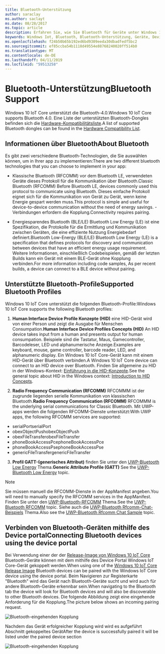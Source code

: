 ```yaml
---
title: Bluetooth-Unterstützung
author: saraclay
ms.author: saclayt
ms.date: 08/28/2017
ms.topic: article
description: Erfahren Sie, wie Sie Bluetooth für Geräte unter Windows 10 IoT Core nutzen zu können.
keywords: Windows Iot, Bluetooth, Bluetooth-Unterstützung, Geräte, Device-portal
ms.openlocfilehash: f24b50b65b192ed6bd9309eeda30dbadfedf5bc2
ms.sourcegitcommit: ef85ccba54b1118d49554e88768240020ff514b0
ms.translationtype: MT
ms.contentlocale: de-DE
ms.lasthandoff: 04/11/2019
ms.locfileid: "59513258"
---
```

# <a name="bluetooth-support"></a><span data-ttu-id="24b0f-104">Bluetooth-Unterstützung</span><span class="sxs-lookup"><span data-stu-id="24b0f-104">Bluetooth Support</span></span>
<span data-ttu-id="24b0f-105">Windows 10 IoT Core unterstützt die Bluetooth-4.0.</span><span class="sxs-lookup"><span data-stu-id="24b0f-105">Windows 10 IoT Core supports Bluetooth 4.0.</span></span> <span data-ttu-id="24b0f-106">Eine Liste der unterstützten Bluetooth-Dongles befinden sich die [Hardware-Kompatibilitätsliste](../learn-about-hardware/HardwareCompatList.md).</span><span class="sxs-lookup"><span data-stu-id="24b0f-106">A list of supported Bluetooth dongles can be found in the [Hardware Compatibility List](../learn-about-hardware/HardwareCompatList.md).</span></span>

## <a name="about-bluetooth"></a><span data-ttu-id="24b0f-107">Informationen über Bluetooth</span><span class="sxs-lookup"><span data-stu-id="24b0f-107">About Bluetooth</span></span>
<span data-ttu-id="24b0f-108">Es gibt zwei verschiedene Bluetooth-Technologien, die Sie auswählen können, um in Ihrer app zu implementieren:</span><span class="sxs-lookup"><span data-stu-id="24b0f-108">There are two different bluetooth technologies that you can choose to implement in your app:</span></span>

* <span data-ttu-id="24b0f-109">Klassische Bluetooth (RFCOMM) vor dem Bluetooth LE, verwendeten Geräte dieses Protokoll für die Kommunikation über Bluetooth.</span><span class="sxs-lookup"><span data-stu-id="24b0f-109">Classic Bluetooth (RFCOMM) Before Bluetooth LE, devices commonly used this protocol to communicate using Bluetooth.</span></span> <span data-ttu-id="24b0f-110">Dieses einfache Protokoll eignet sich für die Kommunikation von Gerät zu Gerät, wenn keine Energie gespart werden muss.</span><span class="sxs-lookup"><span data-stu-id="24b0f-110">This protocol is simple and useful for device-to-device communication without the need of energy savings.</span></span> <span data-ttu-id="24b0f-111">-Verbindungen erfordern die Kopplung.</span><span class="sxs-lookup"><span data-stu-id="24b0f-111">Connectivity requires pairing.</span></span>

* <span data-ttu-id="24b0f-112">Energiesparendes Bluetooth (BLE/LE) Bluetooth Low Energy (LE) ist eine Spezifikation, die Protokolle für die Ermittlung und Kommunikation zwischen Geräten, die eine effiziente Nutzung Energiebedarf definiert.</span><span class="sxs-lookup"><span data-stu-id="24b0f-112">Bluetooth Low-Energy (BLE/LE) Bluetooth Low Energy (LE) is a specification that defines protocols for discovery and communication between devices that have an efficient energy usage requirement.</span></span> <span data-ttu-id="24b0f-113">Weitere Informationen, einschließlich Codebeispielen, gemäß der letzten Builds kann ein Gerät mit einem BLE-Gerät ohne Kopplung verbinden.</span><span class="sxs-lookup"><span data-stu-id="24b0f-113">For more information including code samples, As per recent builds, a device can connect to a BLE device without pairing.</span></span>

## <a name="supported-bluetooth-profiles"></a><span data-ttu-id="24b0f-114">Unterstützte Bluetooth-Profile</span><span class="sxs-lookup"><span data-stu-id="24b0f-114">Supported Bluetooth Profiles</span></span>
<span data-ttu-id="24b0f-115">Windows 10 IoT Core unterstützt die folgenden Bluetooth-Profile:</span><span class="sxs-lookup"><span data-stu-id="24b0f-115">Windows 10 IoT Core supports the following Bluetooth profiles:</span></span>

1.  <span data-ttu-id="24b0f-116">**Human Interface Device Profile Konzepte (HID)** eine HID-Gerät wird von einer Person und zeigt die Ausgabe für Menschen Consumpation.</span><span class="sxs-lookup"><span data-stu-id="24b0f-116">**Human Interface Device Profiles Concepts (HID)** An HID device takes input from a human and presents output for human consumpation.</span></span> <span data-ttu-id="24b0f-117">Beispiele sind die Tastatur, Maus, Gamecontroller, Barcodeleser, LED und alphanumerische Anzeige.</span><span class="sxs-lookup"><span data-stu-id="24b0f-117">Examples are keyboard, mouse, game controller, barcode reader, LED, and alphanumeric display.</span></span> <span data-ttu-id="24b0f-118">Ein Windows 10 IoT Core-Gerät kann mit einem HID-Gerät über Bluetooth verbinden.</span><span class="sxs-lookup"><span data-stu-id="24b0f-118">A Windows 10 IoT Core device can connect to an HID device over Bluetooth.</span></span> <span data-ttu-id="24b0f-119">Finden Sie allgemeine zu HID in der Windows-Kontext: [Einführung in die HID-Konzepte](https://docs.microsoft.com/windows-hardware/drivers/hid/introduction-to-hid-concepts).</span><span class="sxs-lookup"><span data-stu-id="24b0f-119">See the general topic about HID in the Windows context: [Introduction to HID Concepts](https://docs.microsoft.com/windows-hardware/drivers/hid/introduction-to-hid-concepts).</span></span> 

2.  <span data-ttu-id="24b0f-120">**Radio Frequency Communication (RFCOMM)** RFCOMMM ist der zugrunde liegenden serielle Kommunikation von klassischen Bluetooth.</span><span class="sxs-lookup"><span data-stu-id="24b0f-120">**Radio Frequency Communication (RFCOMM)** RFCOMMM is the underlying serial communications for Classic Bluetooth.</span></span> <span data-ttu-id="24b0f-121">Mit UWP-apps werden die folgenden RFCOMM-Dienste unterstützt:</span><span class="sxs-lookup"><span data-stu-id="24b0f-121">With UWP apps, the following RFCOMM services are supported:</span></span>

* <span data-ttu-id="24b0f-122">serialPort</span><span class="sxs-lookup"><span data-stu-id="24b0f-122">serialPort</span></span>
* <span data-ttu-id="24b0f-123">obexObjectPush</span><span class="sxs-lookup"><span data-stu-id="24b0f-123">obexObjectPush</span></span>
* <span data-ttu-id="24b0f-124">obexFileTransfer</span><span class="sxs-lookup"><span data-stu-id="24b0f-124">obexFileTransfer</span></span>
* <span data-ttu-id="24b0f-125">phoneBookAccessPce</span><span class="sxs-lookup"><span data-stu-id="24b0f-125">phoneBookAccessPce</span></span>
* <span data-ttu-id="24b0f-126">phoneBookAccessPse</span><span class="sxs-lookup"><span data-stu-id="24b0f-126">phoneBookAccessPse</span></span>
* <span data-ttu-id="24b0f-127">genericFileTransfer</span><span class="sxs-lookup"><span data-stu-id="24b0f-127">genericFileTransfer</span></span>

3. <span data-ttu-id="24b0f-128">**Profil GATT-(generisches Attribut)** finden Sie unter den [UWP-Bluetooth Low Energy](https://docs.microsoft.com/windows/uwp/devices-sensors/bluetooth-low-energy-overview) Thema.</span><span class="sxs-lookup"><span data-stu-id="24b0f-128">**Generic Attribute Profile (GATT)** See the [UWP-Bluetooth Low Energy](https://docs.microsoft.com/windows/uwp/devices-sensors/bluetooth-low-energy-overview) topic.</span></span> 

> [!NOTE]
> <span data-ttu-id="24b0f-129">Sie müssen manuell die RFCOMM-Dienste in der AppManifest angeben.</span><span class="sxs-lookup"><span data-stu-id="24b0f-129">You will need to manually specify the RFCOMM services in the AppManifest.</span></span>  <span data-ttu-id="24b0f-130">Finden Sie unter den [UWP-Bluetooth-RFCOMM](https://docs.microsoft.com/windows/uwp/devices-sensors/send-or-receive-files-with-rfcomm) Thema.</span><span class="sxs-lookup"><span data-stu-id="24b0f-130">See the [UWP-Bluetooth RFCOMM](https://docs.microsoft.com/windows/uwp/devices-sensors/send-or-receive-files-with-rfcomm) topic.</span></span> <span data-ttu-id="24b0f-131">Siehe auch die [UWP-Bluetooth Rfcomm-Chat-Beispiels](https://github.com/Microsoft/Windows-universal-samples/tree/master/Samples/BluetoothRfcommChat) Thema.</span><span class="sxs-lookup"><span data-stu-id="24b0f-131">Also see the [UWP-Bluetooth Rfcomm Chat Sample](https://github.com/Microsoft/Windows-universal-samples/tree/master/Samples/BluetoothRfcommChat) topic.</span></span>

## <a name="connecting-bluetooth-devices-using-the-device-portal"></a><span data-ttu-id="24b0f-132">Verbinden von Bluetooth-Geräten mithilfe des Device portal</span><span class="sxs-lookup"><span data-stu-id="24b0f-132">Connecting Bluetooth devices using the device portal</span></span>
<span data-ttu-id="24b0f-133">Bei Verwendung einer der der [Release-Image von Windows 10 IoT Core](https://developer.microsoft.com/en-us/windows/iot/downloads) Bluetooth-Geräte können mit dem mithilfe des Device Portal Windows IoT Core-Gerät gekoppelt werden.</span><span class="sxs-lookup"><span data-stu-id="24b0f-133">When using one of the [Windows 10 IoT Core Release Image](https://developer.microsoft.com/en-us/windows/iot/downloads) Bluetooth devices can be paired with the Windows IoT Core device using the device portal.</span></span> <span data-ttu-id="24b0f-134">Beim Navigieren zur Registerkarte "Bluetooth" wird das Gerät nach Bluetooth-Geräte sucht und wird auch für andere Bluetooth-Geräte erkennbar sein.</span><span class="sxs-lookup"><span data-stu-id="24b0f-134">When navigating to the Bluetooth tab the device will look for Bluetooth devices and will also be discoverable to other Bluetooth devices.</span></span> <span data-ttu-id="24b0f-135">Die folgende Abbildung zeigt eine eingehende Anforderung für die Kopplung.</span><span class="sxs-lookup"><span data-stu-id="24b0f-135">The picture below shows an incoming pairing request.</span></span> 

![Bluetooth-eingehenden Kopplung](../media/Bluetooth/Portal_BT_2.png)

<span data-ttu-id="24b0f-137">Nachdem das Gerät erfolgreicher Kopplung wird wird es aufgeführt Abschnitt gekoppeltes Gerät</span><span class="sxs-lookup"><span data-stu-id="24b0f-137">After the device is successfully paired it will be listed under the paired device section</span></span> 

![Bluetooth-eingehenden Kopplung](../media/Bluetooth/Portal_BT_3.png)

